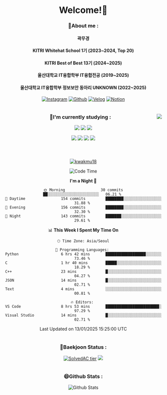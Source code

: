 <div align="center">
 
# Welcome!👋

### 💬About me : 

 #### 곽무경
 #### KITRI Whitehat School 1기 (2023~2024, Top 20)
 #### KITRI Best of Best 13기 (2024~2025)
 #### 울산대학교 IT융합학부 IT융합전공 (2019~2025)
 #### 울산대학교 IT융합학부 정보보안 동아리 UNKNOWN (2022~2025)


 [![Instagram](https://img.shields.io/badge/Instagram-E4405F?style=flat-square&logo=Instagram&logoColor=white)](https://www.instagram.com/kwakmu18)
 [![Github](https://img.shields.io/badge/GitHub-181717?style=flat-square&logo=github&logoColor=white)](https://www.github.com/kwakmu18)
 [![Velog](https://img.shields.io/badge/Naver%20Blog-20C997?style=flat-square&logo=naver&logoColor=white)](https://blog.naver.com/mckkk119)
 [![Notion](https://img.shields.io/badge/Portfolio-181717?style=flat-square&logo=notion&logoColor=white)](https://www.notion.so/Portfolio-1966191e998c4a0d82fafe0d8fb12177)

 #

  <img align='right' src="https://github-readme-stats.vercel.app/api/top-langs/?username=kwakmu18&layout=compact&theme=vue&link=https://github.com/kwakmu18/github-readme-stats">
 
### 🌱I'm currently studying : 

 <img src="https://img.shields.io/badge/C-00599C?style=flat-square&logo=C&logoColor=white"/> <img src="https://img.shields.io/badge/C++-A8B9CC?style=flat-square&logo=C%2B%2B&logoColor=white"/> 
 <img src="https://img.shields.io/badge/Python-3776AB?style=flat-square&logo=Python&logoColor=white"/>

 <img src="https://img.shields.io/badge/Linux-FCC624?style=flat-square&logo=linux&logoColor=white"/> <img src="https://img.shields.io/badge/Bash-4EAA25?style=flat-square&logo=GNU Bash&logoColor=white"/> <img src="https://img.shields.io/badge/Pwnable-00599C?style=flat-square&logo=C&logoColor=white"/> <img src="https://img.shields.io/badge/Web Hacking-00599C?style=flat-square&logo=C&logoColor=white"/>
 <br><br>
 #
 

[![kwakmu18](https://github-readme-stats.vercel.app/api/wakatime?username=kwakmu18&layout=compact&count_private=true)](https://wakatime.com/@kwakmu18)

<!--START_SECTION:waka-->
![Code Time](http://img.shields.io/badge/Code%20Time-1%2C030%20hrs%2054%20mins-blue)

**I'm a Night 🦉** 

```text
🌞 Morning                30 commits          ██░░░░░░░░░░░░░░░░░░░░░░░   06.21 % 
🌆 Daytime                154 commits         ████████░░░░░░░░░░░░░░░░░   31.88 % 
🌃 Evening                156 commits         ████████░░░░░░░░░░░░░░░░░   32.30 % 
🌙 Night                  143 commits         ███████░░░░░░░░░░░░░░░░░░   29.61 % 
```


📊 **This Week I Spent My Time On** 

```text
🕑︎ Time Zone: Asia/Seoul

💬 Programming Languages: 
Python                   6 hrs 42 mins       ██████████████████░░░░░░░   73.46 % 
C                        1 hr 40 mins        █████░░░░░░░░░░░░░░░░░░░░   18.29 % 
C++                      23 mins             █░░░░░░░░░░░░░░░░░░░░░░░░   04.27 % 
JSON                     14 mins             █░░░░░░░░░░░░░░░░░░░░░░░░   02.71 % 
Text                     4 mins              ░░░░░░░░░░░░░░░░░░░░░░░░░   00.81 % 

🔥 Editors: 
VS Code                  8 hrs 53 mins       ████████████████████████░   97.29 % 
Visual Studio            14 mins             █░░░░░░░░░░░░░░░░░░░░░░░░   02.71 % 
```


 Last Updated on 13/01/2025 15:25:00 UTC
<!--END_SECTION:waka-->

 #
 
### 🤔Baekjoon Status :

[![SolvedAC tier](http://mazassumnida.wtf/api/v2/generate_badge?boj=mckkk119)](https://solved.ac/mckkk119) 
<img src="http://mazandi.herokuapp.com/api?handle=mckkk119&theme=warm"/>


 #


### 😄Github Stats :

![Github Stats](https://github-readme-stats.vercel.app/api?username=kwakmu18&show_icons=true)

 #
 

